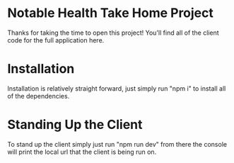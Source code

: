 # Notable Health Take Home Project
Thanks for taking the time to open this project! You'll find all of the client code for the full application here.

# Installation
Installation is relatively straight forward, just simply run "npm i" to install all of the dependencies.

# Standing Up the Client
To stand up the client simply just run "npm run dev" from there the console will print the local url that the client is being run on.


